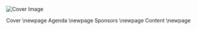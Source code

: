 ![Cover Image](./elements/img/Page/Mockup_cover.png)


Cover
\newpage
Agenda
\newpage
Sponsors
\newpage
Content
\newpage

